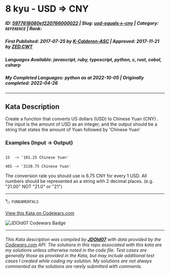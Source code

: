 # 8 kyu - USD => CNY

##### **ID**: [5977618080ef220766000022](https://www.codewars.com/kata/5977618080ef220766000022) | **Slug**: [usd-equals->-cny](https://www.codewars.com/kata/5977618080ef220766000022) | **Category**: `REFERENCE` | **Rank**: <span style="color:white">8 kyu</span>

##### **First Published**: 2017-07-25 ***by*** [K-Calderon-ASC](https://www.codewars.com/users/K-Calderon-ASC) | **Approved**: 2017-11-21 ***by*** [ZED.CWT](https://www.codewars.com/users/ZED.CWT)

##### **Languages Available**: javascript, ruby, typescript, python, c, rust, cobol, csharp

##### **My Completed Languages**: python ***as at*** 2022-10-05 | **Originally completed**: 2022-04-26

---

## Kata Description


Create a function that converts US dollars (USD) to Chinese Yuan (CNY) . The input is the amount of USD as an integer, and the output should be a string that states the amount of Yuan followed by 'Chinese Yuan'



### Examples (Input -> Output)

```

15  -> '101.25 Chinese Yuan'

465 -> '3138.75 Chinese Yuan'

```



The conversion rate you should use is 6.75 CNY for every 1 USD. All numbers should be represented as a string with 2 decimal places. (e.g. "21.00" NOT "21.0" or "21") 



---


🏷 `FUNDAMENTALS`


[View this Kata on Codewars.com](https://www.codewars.com/kata/5977618080ef220766000022)

![](https://www.codewars.com/users/jdold07/badges/large "JDOld07 Codewars Badge")

---

###### *This Kata description was compiled by [**JDOld07**](https://tpstech.dev) with data provided by the [Codewars.com](https://www.codewars.com) API.  The solutions in this repo associated with this kata are my solutions unless otherwise noted in the code file.  Test cases are generally those as provided in the Kata, but may include additional test cases I created while coding my solution.  My solutions are not always commented as the solutions are rarely submitted with comments.*
